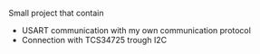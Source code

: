 Small project that contain
- USART communication with my own communication protocol
- Connection with TCS34725 trough I2C 
